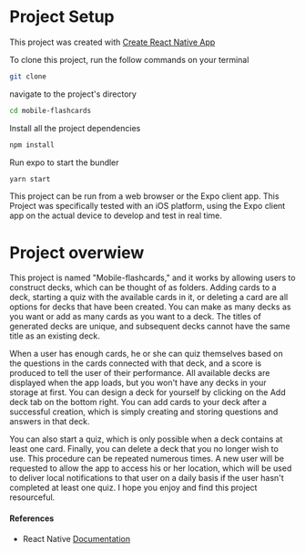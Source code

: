 # Project Setup

This project was created with [Create React Native App]

To clone this project, run the follow commands on your terminal

```sh
git clone 
```

navigate to the project's directory

```sh
cd mobile-flashcards
```

Install all the project dependencies

```sh
npm install
```

Run expo to start the bundler

```sh
yarn start
```

This project can be run from a web browser or the Expo client app. This Project was specifically tested with an iOS platform, using the Expo client app on the actual device to develop and test in real time.

# Project overwiew

This project is named "Mobile-flashcards," and it works by allowing users to construct decks, which can be thought of as folders. Adding cards to a deck, starting a quiz with the available cards in it, or deleting a card are all options for decks that have been created. You can make as many decks as you want or add as many cards as you want to a deck. The titles of generated decks are unique, and subsequent decks cannot have the same title as an existing deck.

When a user has enough cards, he or she can quiz themselves based on the questions in the cards connected with that deck, and a score is produced to tell the user of their performance. All available decks are displayed when the app loads, but you won't have any decks in your storage at first. You can design a deck for yourself by clicking on the Add deck tab on the bottom right. You can add cards to your deck after a successful creation, which is simply creating and storing questions and answers in that deck.

You can also start a quiz, which is only possible when a deck contains at least one card. Finally, you can delete a deck that you no longer wish to use. This procedure can be repeated numerous times. A new user will be requested to allow the app to access his or her location, which will be used to deliver local notifications to that user on a daily basis if the user hasn't completed at least one quiz. I hope you enjoy and find this project resourceful.

#### References

- React Native [Documentation]

[create react native app]: https://reactnative.dev/docs/environment-setup
[Documentation]: https://reactnative.dev/docs/getting-started
